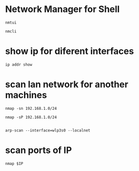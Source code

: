 # Network Manager for Shell

	nmtui

	nmcli

# show ip for diferent interfaces

	ip addr show


# scan lan network for another machines

	nmap -sn 192.168.1.0/24

	nmap -sP 192.168.1.0/24


	arp-scan --interface=wlp3s0 --localnet

# scan ports of IP

	nmap $IP
